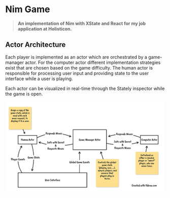 # Nim Game

> **An implementation of Nim with XState and React for my job application at
> Holisticon.**

## Actor Architecture

Each player is implemented as an actor which are orchestrated by a game-manager
actor. For the computer actor different implementation strategies exist that are
chosen based on the game difficulty. The human actor is responsible for
processing user input and providing state to the user interface while a user is
playing.

Each actor can be visualized in real-time through the Stately inspector while
the game is open.

![game architecture](./architecture.png)
